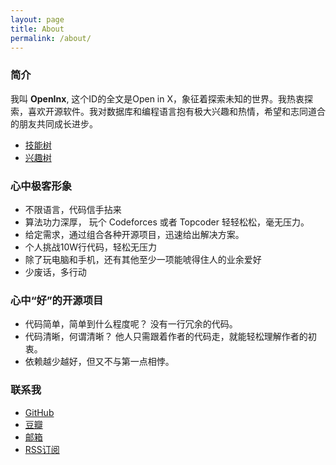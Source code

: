 ```yaml
---
layout: page
title: About
permalink: /about/
---
```


### 简介

我叫 __OpenInx__, 这个ID的全文是Open in X，象征着探索未知的世界。我热衷探索，喜欢开源软件。我对数据库和编程语言抱有极大兴趣和热情，希望和志同道合的朋友共同成长进步。

* [技能树](/skill-tree/openinx.html)
* [兴趣树](/images/Openinx-Interest.png)

### 心中极客形象

* 不限语言，代码信手拈来
* 算法功力深厚， 玩个 Codeforces 或者 Topcoder 轻轻松松，毫无压力。
* 给定需求，通过组合各种开源项目，迅速给出解决方案。 
* 个人挑战10W行代码，轻松无压力
* 除了玩电脑和手机，还有其他至少一项能唬得住人的业余爱好
* 少废话，多行动


### 心中“好”的开源项目

* 代码简单，简单到什么程度呢？ 没有一行冗余的代码。
* 代码清晰，何谓清晰？ 他人只需跟着作者的代码走，就能轻松理解作者的初衷。
* 依赖越少越好，但又不与第一点相悖。

### 联系我

* [GitHub](https://github.com/openinx)
* [豆瓣](http://www.douban.com/people/68306838/)
* <a href="mailto:{{ site.email }}">邮箱</a>
* [RSS订阅](/feed.xml)
